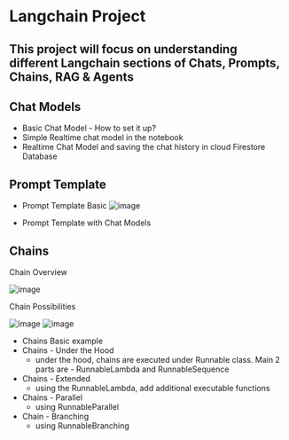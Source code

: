 # Langchain Project

## This project will focus on understanding different Langchain sections of Chats, Prompts, Chains, RAG & Agents

## Chat Models
- Basic Chat Model - How to set it up?
- Simple Realtime chat model in the notebook
- Realtime Chat Model and saving the chat history in cloud Firestore Database

## Prompt Template 
- Prompt Template Basic
![image](https://github.com/user-attachments/assets/3e7e1d47-60b9-434e-93f5-e62e21a933ae)

- Prompt Template with Chat Models

## Chains

Chain Overview

![image](https://github.com/user-attachments/assets/bc7ba726-6586-4733-a6e3-4a7246f86223)

Chain Possibilities 

![image](https://github.com/user-attachments/assets/1bbae555-3d4d-4c33-855a-f8a07ea8180d)
![image](https://github.com/user-attachments/assets/6867b814-57db-4ad2-ab57-f93e3a2a5c66)


- Chains Basic example
- Chains - Under the Hood
  - under the hood, chains are executed under Runnable class. Main 2 parts are - RunnableLambda and RunnableSequence
- Chains - Extended
  - using the RunnableLambda, add additional executable functions
- Chains - Parallel
  - using RunnableParallel
- Chain - Branching
  - using RunnableBranching




